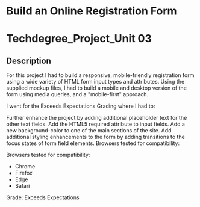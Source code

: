 # Build an Online Registration Form

# Techdegree_Project_Unit 03

## **Description**

For this project I had to build a responsive, mobile-friendly registration form using a wide variety of HTML form input types and attributes. Using the supplied mockup files, I had to build a mobile and desktop version of the form using media queries, and a "mobile-first" approach.

I went for the Exceeds Expectations Grading where I had to:

Further enhance the project by adding additional placeholder text for the other text fields.
Add the HTML5 required attribute to input fields.
Add a new background-color to one of the main sections of the site.
Add additional styling enhancements to the form by adding transitions to the focus states of form field elements.
Browsers tested for compatibility:

Browsers tested for compatibility:

* Chrome
* Firefox
* Edge
* Safari

Grade: Exceeds Expectations


